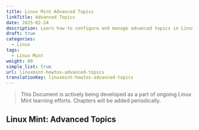 ```yaml
---
title: Linux Mint Advanced Topics
linkTitle: Advanced Topics
date: 2025-02-24
description: Learn how-to configure and manage advanced topics in Linux Mint with this step-by-step guide on troubleshooting tasks and best practices for Linux Mint.
draft: true
categories:
  - Linux
tags:
  - Linux Mint
weight: 80
simple_list: true
url: linuxmint-howtos-advanced-topics
translationKey: linuxmint-howtos-advanced-topics
---
```


> This Document is actively being developed as a part of ongoing Linux Mint learning efforts. Chapters will be added periodically.

## Linux Mint: Advanced Topics
